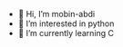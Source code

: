 - 👋 Hi, I’m mobin-abdi
- 👀 I’m interested in python
- 🌱 I’m currently learning C
<!---
mobin-abdi/mobin-abdi is a ✨ special ✨ repository because its `README.md` (this file) appears on your GitHub profile.
You can click the Preview link to take a look at your changes.
--->
